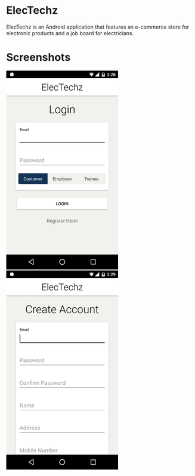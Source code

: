 # ElecTechz

ElecTechz is an Android application that features an e-commerce store for electronic products and a job board for electricians.

# Screenshots

<img src="https://raw.githubusercontent.com/TomatoApps/ElecTechz/master/screenshots/0_misc/1_login.png" width="300">  <img src="https://raw.githubusercontent.com/TomatoApps/ElecTechz/master/screenshots/0_misc/2_regiater_a.png" width="300">
